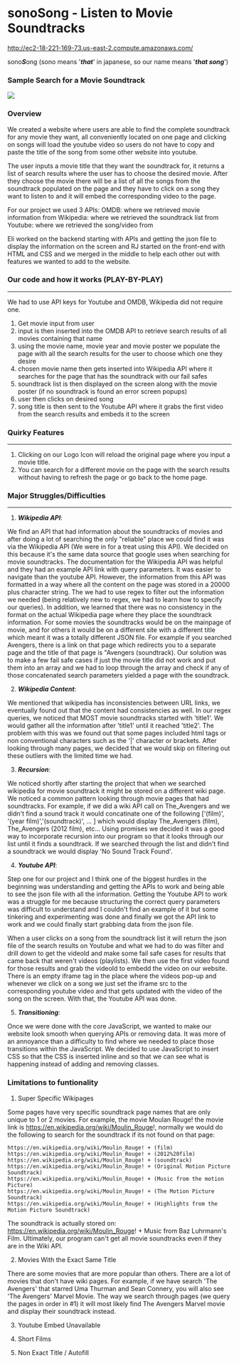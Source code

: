 # sonoSong - Listen to Movie Soundtracks

http://ec2-18-221-169-73.us-east-2.compute.amazonaws.com/

sono***S***ong (sono means '***that***' in japanese, so our name means '***that song***')

### Sample Search for a Movie Soundtrack

![](./images/main_tutorial.gif)

### Overview

We created a website where users are able to find the complete soundtrack for any movie they want, all conveniently located on one page and clicking on songs will load the youtube video so users do not have to copy and paste the title of the song from some other website into youtube.

The user inputs a movie title that they want the soundtrack for, it returns a list of search results where the user has to choose the desired movie. After they choose the movie there will be a list of all the songs from the soundtrack populated on the page and they have to click on a song they want to listen to and it will embed the corresponding video to the page.

For our project we used 3 APIs:
    OMDB: where we retrieved movie information from
    Wikipedia: where we retrieved the soundtrack list from
    Youtube: where we retrieved the song/video from

Eli worked on the backend starting with APIs and getting the json file to display the information on the screen and RJ started on the front-end with HTML and CSS and we merged in the middle to help each other out with features we wanted to add to the website.

### Our code and how it works (PLAY-BY-PLAY)
---

We had to use API keys for Youtube and OMDB, Wikipedia did not require one.

1. Get movie input from user  
2. input is then inserted into the OMDB API to retrieve search results of all movies containing that name 
3. using the movie name, movie year and movie poster we populate the page with all the search results for the user to choose which one they desire
4. chosen movie name then gets inserted into Wikipedia API where it searches for the page that has the soundtrack with our fail safes
5. soundtrack list is then displayed on the screen along with the movie poster (if no soundtrack is found an error screen popups)
6. user then clicks on desired song
7. song title is then sent to the Youtube API where it grabs the first video from the search results and embeds it to the screen

### Quirky Features
---

1. Clicking on our Logo Icon will reload the original page where you input a movie title.
2. You can search for a different movie on the page with the search results without having to refresh the page or go back to the home page.

### Major Struggles/Difficulties
---

1. ***Wikipedia API***:

We find an API that had information about the soundtracks of movies and after doing a lot of searching the only "reliable" place we could find it was via the Wikipedia API (We were in for a treat using this API). We decided on this because it's the same data source that google uses when searching for movie soundtracks. The documentation for the Wikipedia API was helpful and they had an example API link with query parameters. It was easier to navigate than the youtube API. However, the information from this API was formatted in a way where all the content on the page was stored in a 20000 plus character string. The  we had to use regex to filter out the information we needed (being relatively new to regex, we had to learn how to specify our queries). In addition, we learned that there was no consistency in the format on the actual Wikipedia page where they place the soundtrack information. For some movies the soundtracks would be on the mainpage of movie, and for others it would be on a different site with a different title which meant it was a totally different JSON file. For example if you searched Avengers, there is a link on that page which redirects you to a separate page and the title of that page is "Avengers (soundtrack). Our solution was to make a few fail safe cases if just the movie title did not work and put them into an array and we had to loop through the array and check if any of those concatenated search parameters yielded a page with the soundtrack.

2. ***Wikipedia Content***:

We mentioned that wikipedia has inconsistencies between URL links, we eventually found out that the content had consistencies as well. In our regex queries, we noticed that MOST movie soundtracks started with 'title1'. We would gather all the information after 'title1' until it reached 'title2'. The problem with this was we found out that some pages included html tags or non conventional characters such as the '|' character or brackets. After looking through many pages, we decided that we would skip on filtering out these outliers with the limited time we had.

3. ***Recursion***:

We noticed shortly after starting the project that when we searched wikipedia for movie soundtrack it might be stored on a different wiki page. We noticed a common pattern looking through movie pages that had soundtracks. For example, if we did a wiki API call on The_Avengers and we didn't find a sound track it would concatinate one of the following ['(film)', '(year film)','(soundtrack)', ... ] which would display The_Avengers (film), The_Avengers (2012 film), etc... Using promises we decided it was a good way to incorporate recursion into our program so that it looks through our list until it finds a soundtrack. If we searched through the list and didn't find a soundtrack we would display 'No Sound Track Found'.

4. ***Youtube API***:

Step one for our project and I think one of the biggest hurdles in the beginning was understanding and getting the APIs to work and being able to see the json file with all the information. Getting the Youtube API to work was a struggle for me because structuring the correct query parameters was difficult to understand and I couldn't find an example of it but some tinkering and experimenting was done and finally we got the API link to work and we could finally start grabbing data from the json file.

When a user clicks on a song from the soundtrack list it will return the json file of the search results on Youtube and what we had to do was filter and drill down to get the videoId and make some fail safe cases for results that came back that weren't videos (playlists). We then use the first video found for those results and grab the videoId to embedd the video on our website. There is an empty iframe tag in the place where the videos pop-up and whenever we click on a song we just set the iframe src to the corresponding youtube video and that gets updated with the video of the song on the screen. With that, the Youtube API was done.

5. ***Transitioning***:

Once we were done with the core JavaScript, we wanted to make our website look smooth when querying APIs or removing data. It was more of an annoyance than a difficulty to find where we needed to place those transitions within the JavaScript. We decided to use JavaScript to insert CSS so that the CSS is inserted inline and so that we can see what is happening instead of adding and removing classes.

### Limitations to funtionality

1. Super Specific Wikipages

Some pages have very specific soundtrack page names that are only unique to 1 or 2 movies. For example, the movie Moulan Rouge! the movie link is https://en.wikipedia.org/wiki/Moulin_Rouge!, normally we would do the following to search for the soundtrack if its not found on that page:

    https://en.wikipedia.org/wiki/Moulin_Rouge! + (film)
    https://en.wikipedia.org/wiki/Moulin_Rouge! + (2012%20film)
    https://en.wikipedia.org/wiki/Moulin_Rouge! + (soundtrack)
    https://en.wikipedia.org/wiki/Moulin_Rouge! + (Original Motion Picture Soundtrack)
    https://en.wikipedia.org/wiki/Moulin_Rouge! + (Music from the motion Picture)
    https://en.wikipedia.org/wiki/Moulin_Rouge! + (The Motion Picture Soundtrack)
    https://en.wikipedia.org/wiki/Moulin_Rouge! + (Highlights from the Motion Picture Soundtrack)

The soundtrack is actually stored on:
    https://en.wikipedia.org/wiki/Moulin_Rouge! + Music from Baz Luhrmann's Film.
Ultimately, our program can't get all movie soundtracks even if they are in the Wiki API.

2. Movies With the Exact Same Title

There are some movies that are more popular than others. There are a lot of movies that don't have wiki pages. For example, if we have search 'The Avengers' that starred Uma Thurman and Sean Connery, you will also see 'The Avengers' Marvel Movie. The way we search through pages (we query the pages in order in #1) it will most likely find The Avengers Marvel movie and display their soundtrack instead.

3. Youtube Embed Unavailable

4. Short Films

5. Non Exact Title / Autofill

